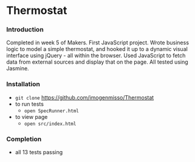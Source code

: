 # Thermostat

### Introduction

Completed in week 5 of Makers. First JavaScript project. Wrote business logic to model a simple thermostat, and hooked it up to a dynamic visual interface using jQuery - all within the browser. Used JavaScript to fetch data from external sources and display that on the page. All tested using Jasmine. 

### Installation

- `git clone` https://github.com/imogenmisso/Thermostat
- to run tests
  - `open SpecRunner.html` 
- to view page
  - `open src/index.html`

### Completion 

- all 13 tests passing


